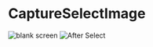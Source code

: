 # CaptureSelectImage
![blank screen](../master/screenshot/home_screen.png)
![After Select](../master/screenshot/home_screen_2.png)
